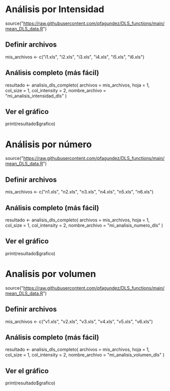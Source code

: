# Análisis por Intensidad

source("https://raw.githubusercontent.com/pfagundez/DLS_functions/main/mean_DLS_data.R")


## Definir archivos
mis_archivos <- c("i1.xls",
                  "i2.xls", 
                  "i3.xls",
                  "i4.xls",
                  "i5.xls",
                  "i6.xls")

## Análisis completo (más fácil)
resultado <- analisis_dls_completo(
  archivos = mis_archivos,
  hoja = 1,
  col_size = 1,
  col_intensity = 2,
  nombre_archivo = "mi_analisis_intensidad_dls"
)

## Ver el gráfico
print(resultado$grafico)

# Análisis por número
source("https://raw.githubusercontent.com/pfagundez/DLS_functions/main/mean_DLS_data.R")


## Definir archivos
mis_archivos <- c("n1.xls",
                  "n2.xls", 
                  "n3.xls",
                  "n4.xls",
                  "n5.xls",
                  "n6.xls")

## Análisis completo (más fácil)
resultado <- analisis_dls_completo(
  archivos = mis_archivos,
  hoja = 1,
  col_size = 1,
  col_intensity = 2,
  nombre_archivo = "mi_analisis_numero_dls"
)

## Ver el gráfico
print(resultado$grafico)


# Analisis por volumen

source("https://raw.githubusercontent.com/pfagundez/DLS_functions/main/mean_DLS_data.R")


## Definir archivos
mis_archivos <- c("v1.xls",
                  "v2.xls", 
                  "v3.xls",
                  "v4.xls",
                  "v5.xls",
                  "v6.xls")

## Análisis completo (más fácil)
resultado <- analisis_dls_completo(
  archivos = mis_archivos,
  hoja = 1,
  col_size = 1,
  col_intensity = 2,
  nombre_archivo = "mi_analisis_volumen_dls"
)

## Ver el gráfico
print(resultado$grafico)
